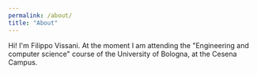 ```yaml
---
permalink: /about/
title: "About"
---
```

Hi! I'm Filippo Vissani.
At the moment I am attending the "Engineering and computer science" course of the University of Bologna, at the Cesena Campus.